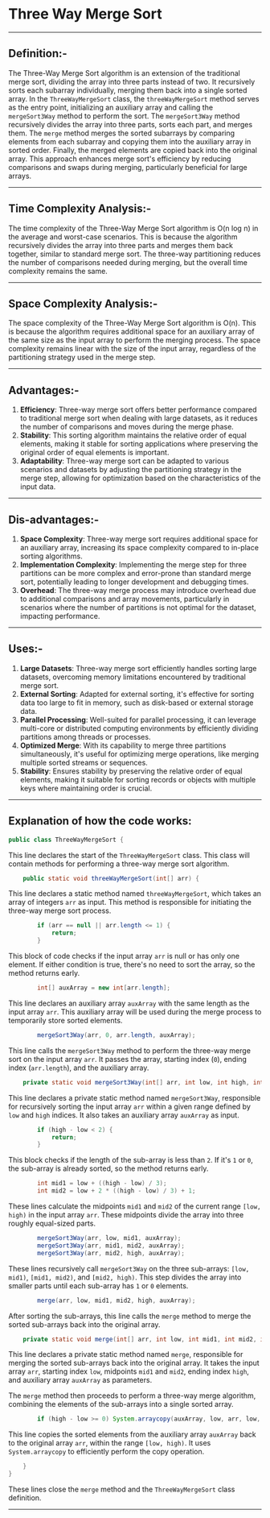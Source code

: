 #  Three Way Merge Sort
-----

## Definition:-

The Three-Way Merge Sort algorithm is an extension of the traditional merge sort, dividing the array into three parts instead of two. It recursively sorts each subarray individually, merging them back into a single sorted array. In the `ThreeWayMergeSort` class, the `threeWayMergeSort` method serves as the entry point, initializing an auxiliary array and calling the `mergeSort3Way` method to perform the sort.
The `mergeSort3Way` method recursively divides the array into three parts, sorts each part, and merges them. The `merge` method merges the sorted subarrays by comparing elements from each subarray and copying them into the auxiliary array in sorted order. Finally, the merged elements are copied back into the original array. This approach enhances merge sort's efficiency by reducing comparisons and swaps during merging, particularly beneficial for large arrays.

-----

## Time Complexity Analysis:-

The time complexity of the Three-Way Merge Sort algorithm is O(n log n) in the average and worst-case scenarios. This is because the algorithm recursively divides the array into three parts and merges them back together, similar to standard merge sort. The three-way partitioning reduces the number of comparisons needed during merging, but the overall time complexity remains the same.

-----

## Space Complexity Analysis:-

The space complexity of the Three-Way Merge Sort algorithm is O(n). This is because the algorithm requires additional space for an auxiliary array of the same size as the input array to perform the merging process. The space complexity remains linear with the size of the input array, regardless of the partitioning strategy used in the merge step.

-----

## Advantages:-

1. **Efficiency**: Three-way merge sort offers better performance compared to traditional merge sort when dealing with large datasets, as it reduces the number of comparisons and moves during the merge phase.
2. **Stability**: This sorting algorithm maintains the relative order of equal elements, making it stable for sorting applications where preserving the original order of equal elements is important.
3. **Adaptability**: Three-way merge sort can be adapted to various scenarios and datasets by adjusting the partitioning strategy in the merge step, allowing for optimization based on the characteristics of the input data.

----

## Dis-advantages:-

1. **Space Complexity**: Three-way merge sort requires additional space for an auxiliary array, increasing its space complexity compared to in-place sorting algorithms.
2. **Implementation Complexity**: Implementing the merge step for three partitions can be more complex and error-prone than standard merge sort, potentially leading to longer development and debugging times.
3. **Overhead**: The three-way merge process may introduce overhead due to additional comparisons and array movements, particularly in scenarios where the number of partitions is not optimal for the dataset, impacting performance.

-----

## Uses:-

1. **Large Datasets**: Three-way merge sort efficiently handles sorting large datasets, overcoming memory limitations encountered by traditional merge sort.
2. **External Sorting**: Adapted for external sorting, it's effective for sorting data too large to fit in memory, such as disk-based or external storage data.
3. **Parallel Processing**: Well-suited for parallel processing, it can leverage multi-core or distributed computing environments by efficiently dividing partitions among threads or processes.
4. **Optimized Merge**: With its capability to merge three partitions simultaneously, it's useful for optimizing merge operations, like merging multiple sorted streams or sequences.
5. **Stability**: Ensures stability by preserving the relative order of equal elements, making it suitable for sorting records or objects with multiple keys where maintaining order is crucial.

-----

## Explanation of how the code works:

```java
public class ThreeWayMergeSort {
```
This line declares the start of the `ThreeWayMergeSort` class. This class will contain methods for performing a three-way merge sort algorithm.

```java
    public static void threeWayMergeSort(int[] arr) {
```
This line declares a static method named `threeWayMergeSort`, which takes an array of integers `arr` as input. This method is responsible for initiating the three-way merge sort process.

```java
        if (arr == null || arr.length <= 1) {
            return;
        }
```
This block of code checks if the input array `arr` is null or has only one element. If either condition is true, there's no need to sort the array, so the method returns early.

```java
        int[] auxArray = new int[arr.length];
```
This line declares an auxiliary array `auxArray` with the same length as the input array `arr`. This auxiliary array will be used during the merge process to temporarily store sorted elements.

```java
        mergeSort3Way(arr, 0, arr.length, auxArray);
```
This line calls the `mergeSort3Way` method to perform the three-way merge sort on the input array `arr`. It passes the array, starting index (`0`), ending index (`arr.length`), and the auxiliary array.

```java
    private static void mergeSort3Way(int[] arr, int low, int high, int[] auxArray) {
```
This line declares a private static method named `mergeSort3Way`, responsible for recursively sorting the input array `arr` within a given range defined by `low` and `high` indices. It also takes an auxiliary array `auxArray` as input.

```java
        if (high - low < 2) {
            return;
        }
```
This block checks if the length of the sub-array is less than `2`. If it's `1` or `0`, the sub-array is already sorted, so the method returns early.

```java
        int mid1 = low + ((high - low) / 3);
        int mid2 = low + 2 * ((high - low) / 3) + 1;
```
These lines calculate the midpoints `mid1` and `mid2` of the current range `[low, high)` in the input array `arr`. These midpoints divide the array into three roughly equal-sized parts.

```java
        mergeSort3Way(arr, low, mid1, auxArray);
        mergeSort3Way(arr, mid1, mid2, auxArray);
        mergeSort3Way(arr, mid2, high, auxArray);
```
These lines recursively call `mergeSort3Way` on the three sub-arrays: `[low, mid1)`, `[mid1, mid2)`, and `[mid2, high)`. This step divides the array into smaller parts until each sub-array has `1` or `0` elements.

```java
        merge(arr, low, mid1, mid2, high, auxArray);
```
After sorting the sub-arrays, this line calls the `merge` method to merge the sorted sub-arrays back into the original array.

```java
    private static void merge(int[] arr, int low, int mid1, int mid2, int high, int[] auxArray) {
```
This line declares a private static method named `merge`, responsible for merging the sorted sub-arrays back into the original array. It takes the input array `arr`, starting index `low`, midpoints `mid1` and `mid2`, ending index `high`, and auxiliary array `auxArray` as parameters.

The `merge` method then proceeds to perform a three-way merge algorithm, combining the elements of the sub-arrays into a single sorted array.

```java
        if (high - low >= 0) System.arraycopy(auxArray, low, arr, low, high - low);
```
This line copies the sorted elements from the auxiliary array `auxArray` back to the original array `arr`, within the range `[low, high)`. It uses `System.arraycopy` to efficiently perform the copy operation.

```java
    }
}
```
These lines close the `merge` method and the `ThreeWayMergeSort` class definition.

-----